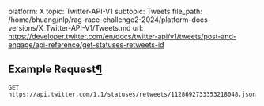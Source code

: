 platform: X
topic: Twitter-API-V1
subtopic: Tweets
file_path: /home/bhuang/nlp/rag-race-challenge2-2024/platform-docs-versions/X_Twitter-API-V1/Tweets.md
url: https://developer.twitter.com/en/docs/twitter-api/v1/tweets/post-and-engage/api-reference/get-statuses-retweets-id

## Example Request[¶](#example-request "Permalink to this headline")

`GET https://api.twitter.com/1.1/statuses/retweets/1128692733353218048.json`